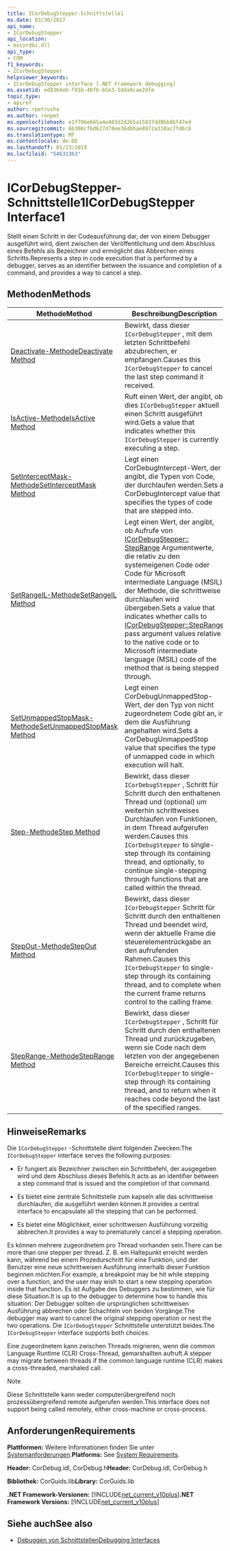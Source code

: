 ```yaml
---
title: ICorDebugStepper-Schnittstelle1
ms.date: 03/30/2017
api_name:
- ICorDebugStepper
api_location:
- mscordbi.dll
api_type:
- COM
f1_keywords:
- ICorDebugStepper
helpviewer_keywords:
- ICorDebugStepper interface [.NET Framework debugging]
ms.assetid: ed8364eb-f01b-46f6-b5e3-5dda9cae2dfe
topic_type:
- apiref
author: rpetrusha
ms.author: ronpet
ms.openlocfilehash: e1f796e665a4e403d2d2b5a15837dd8bb8bf47ed
ms.sourcegitcommit: 6b308cf6d627d78ee36dbbae8972a310ac7fd6c8
ms.translationtype: MT
ms.contentlocale: de-DE
ms.lasthandoff: 01/23/2019
ms.locfileid: "54631363"
---
```

# <a name="icordebugstepper-interface1"></a><span data-ttu-id="67e58-102">ICorDebugStepper-Schnittstelle1</span><span class="sxs-lookup"><span data-stu-id="67e58-102">ICorDebugStepper Interface1</span></span>
<span data-ttu-id="67e58-103">Stellt einen Schritt in der Codeausführung dar, der von einem Debugger ausgeführt wird, dient zwischen der Veröffentlichung und dem Abschluss eines Befehls als Bezeichner und ermöglicht das Abbrechen eines Schritts.</span><span class="sxs-lookup"><span data-stu-id="67e58-103">Represents a step in code execution that is performed by a debugger, serves as an identifier between the issuance and completion of a command, and provides a way to cancel a step.</span></span>  
  
## <a name="methods"></a><span data-ttu-id="67e58-104">Methoden</span><span class="sxs-lookup"><span data-stu-id="67e58-104">Methods</span></span>  
  
|<span data-ttu-id="67e58-105">Methode</span><span class="sxs-lookup"><span data-stu-id="67e58-105">Method</span></span>|<span data-ttu-id="67e58-106">Beschreibung</span><span class="sxs-lookup"><span data-stu-id="67e58-106">Description</span></span>|  
|------------|-----------------|  
|[<span data-ttu-id="67e58-107">Deactivate-Methode</span><span class="sxs-lookup"><span data-stu-id="67e58-107">Deactivate Method</span></span>](../../../../docs/framework/unmanaged-api/debugging/icordebugstepper-deactivate-method.md)|<span data-ttu-id="67e58-108">Bewirkt, dass dieser `ICorDebugStepper` , mit dem letzten Schrittbefehl abzubrechen, er empfangen.</span><span class="sxs-lookup"><span data-stu-id="67e58-108">Causes this `ICorDebugStepper` to cancel the last step command it received.</span></span>|  
|[<span data-ttu-id="67e58-109">IsActive-Methode</span><span class="sxs-lookup"><span data-stu-id="67e58-109">IsActive Method</span></span>](../../../../docs/framework/unmanaged-api/debugging/icordebugstepper-isactive-method.md)|<span data-ttu-id="67e58-110">Ruft einen Wert, der angibt, ob dies `ICorDebugStepper` aktuell einen Schritt ausgeführt wird.</span><span class="sxs-lookup"><span data-stu-id="67e58-110">Gets a value that indicates whether this `ICorDebugStepper` is currently executing a step.</span></span>|  
|[<span data-ttu-id="67e58-111">SetInterceptMask-Methode</span><span class="sxs-lookup"><span data-stu-id="67e58-111">SetInterceptMask Method</span></span>](../../../../docs/framework/unmanaged-api/debugging/icordebugstepper-setinterceptmask-method.md)|<span data-ttu-id="67e58-112">Legt einen CorDebugIntercept-Wert, der angibt, die Typen von Code, der durchlaufen werden.</span><span class="sxs-lookup"><span data-stu-id="67e58-112">Sets a CorDebugIntercept value that specifies the types of code that are stepped into.</span></span>|  
|[<span data-ttu-id="67e58-113">SetRangeIL-Methode</span><span class="sxs-lookup"><span data-stu-id="67e58-113">SetRangeIL Method</span></span>](../../../../docs/framework/unmanaged-api/debugging/icordebugstepper-setrangeil-method.md)|<span data-ttu-id="67e58-114">Legt einen Wert, der angibt, ob Aufrufe von [ICorDebugStepper:: StepRange](../../../../docs/framework/unmanaged-api/debugging/icordebugstepper-steprange-method.md) Argumentwerte, die relativ zu den systemeigenen Code oder Code für Microsoft intermediate Language (MSIL) der Methode, die schrittweise durchlaufen wird übergeben.</span><span class="sxs-lookup"><span data-stu-id="67e58-114">Sets a value that indicates whether calls to [ICorDebugStepper::StepRange](../../../../docs/framework/unmanaged-api/debugging/icordebugstepper-steprange-method.md) pass argument values relative to the native code or to Microsoft intermediate language (MSIL) code of the method that is being stepped through.</span></span>|  
|[<span data-ttu-id="67e58-115">SetUnmappedStopMask-Methode</span><span class="sxs-lookup"><span data-stu-id="67e58-115">SetUnmappedStopMask Method</span></span>](../../../../docs/framework/unmanaged-api/debugging/icordebugstepper-setunmappedstopmask-method.md)|<span data-ttu-id="67e58-116">Legt einen CorDebugUnmappedStop-Wert, der den Typ von nicht zugeordnetem Code gibt an, in dem die Ausführung angehalten wird.</span><span class="sxs-lookup"><span data-stu-id="67e58-116">Sets a CorDebugUnmappedStop value that specifies the type of unmapped code in which execution will halt.</span></span>|  
|[<span data-ttu-id="67e58-117">Step-Methode</span><span class="sxs-lookup"><span data-stu-id="67e58-117">Step Method</span></span>](../../../../docs/framework/unmanaged-api/debugging/icordebugstepper-step-method.md)|<span data-ttu-id="67e58-118">Bewirkt, dass dieser `ICorDebugStepper` , Schritt für Schritt durch den enthaltenen Thread und (optional) um weiterhin schrittweises Durchlaufen von Funktionen, in dem Thread aufgerufen werden.</span><span class="sxs-lookup"><span data-stu-id="67e58-118">Causes this `ICorDebugStepper` to single-step through its containing thread, and optionally, to continue single-stepping through functions that are called within the thread.</span></span>|  
|[<span data-ttu-id="67e58-119">StepOut-Methode</span><span class="sxs-lookup"><span data-stu-id="67e58-119">StepOut Method</span></span>](../../../../docs/framework/unmanaged-api/debugging/icordebugstepper-stepout-method.md)|<span data-ttu-id="67e58-120">Bewirkt, dass dieser `ICorDebugStepper` Schritt für Schritt durch den enthaltenen Thread und beendet wird, wenn der aktuelle Frame die steuerelementrückgabe an den aufrufenden Rahmen.</span><span class="sxs-lookup"><span data-stu-id="67e58-120">Causes this `ICorDebugStepper` to single-step through its containing thread, and to complete when the current frame returns control to the calling frame.</span></span>|  
|[<span data-ttu-id="67e58-121">StepRange-Methode</span><span class="sxs-lookup"><span data-stu-id="67e58-121">StepRange Method</span></span>](../../../../docs/framework/unmanaged-api/debugging/icordebugstepper-steprange-method.md)|<span data-ttu-id="67e58-122">Bewirkt, dass dieser `ICorDebugStepper` , Schritt für Schritt durch den enthaltenen Thread und zurückzugeben, wenn sie Code nach dem letzten von der angegebenen Bereiche erreicht.</span><span class="sxs-lookup"><span data-stu-id="67e58-122">Causes this `ICorDebugStepper` to single-step through its containing thread, and to return when it reaches code beyond the last of the specified ranges.</span></span>|  
  
## <a name="remarks"></a><span data-ttu-id="67e58-123">Hinweise</span><span class="sxs-lookup"><span data-stu-id="67e58-123">Remarks</span></span>  
 <span data-ttu-id="67e58-124">Die `ICorDebugStepper` -Schnittstelle dient folgenden Zwecken:</span><span class="sxs-lookup"><span data-stu-id="67e58-124">The `ICorDebugStepper` interface serves the following purposes:</span></span>  
  
-   <span data-ttu-id="67e58-125">Er fungiert als Bezeichner zwischen ein Schrittbefehl, der ausgegeben wird und dem Abschluss dieses Befehls.</span><span class="sxs-lookup"><span data-stu-id="67e58-125">It acts as an identifier between a step command that is issued and the completion of that command.</span></span>  
  
-   <span data-ttu-id="67e58-126">Es bietet eine zentrale Schnittstelle zum kapseln alle das schrittweise durchlaufen, die ausgeführt werden können.</span><span class="sxs-lookup"><span data-stu-id="67e58-126">It provides a central interface to encapsulate all the stepping that can be performed.</span></span>  
  
-   <span data-ttu-id="67e58-127">Es bietet eine Möglichkeit, einer schrittweisen Ausführung vorzeitig abbrechen.</span><span class="sxs-lookup"><span data-stu-id="67e58-127">It provides a way to prematurely cancel a stepping operation.</span></span>  
  
 <span data-ttu-id="67e58-128">Es können mehrere zugeordnetem pro Thread vorhanden sein.</span><span class="sxs-lookup"><span data-stu-id="67e58-128">There can be more than one stepper per thread.</span></span> <span data-ttu-id="67e58-129">Z. B. ein Haltepunkt erreicht werden kann, während bei einem Prozedurschritt für eine Funktion, und der Benutzer eine neue schrittweisen Ausführung innerhalb dieser Funktion beginnen möchten.</span><span class="sxs-lookup"><span data-stu-id="67e58-129">For example, a breakpoint may be hit while stepping over a function, and the user may wish to start a new stepping operation inside that function.</span></span> <span data-ttu-id="67e58-130">Es ist Aufgabe des Debuggers zu bestimmen, wie für diese Situation.</span><span class="sxs-lookup"><span data-stu-id="67e58-130">It is up to the debugger to determine how to handle this situation.</span></span> <span data-ttu-id="67e58-131">Der Debugger sollten die ursprünglichen schrittweisen Ausführung abbrechen oder Schachteln von beiden Vorgänge.</span><span class="sxs-lookup"><span data-stu-id="67e58-131">The debugger may want to cancel the original stepping operation or nest the two operations.</span></span> <span data-ttu-id="67e58-132">Die `ICorDebugStepper` Schnittstelle unterstützt beides.</span><span class="sxs-lookup"><span data-stu-id="67e58-132">The `ICorDebugStepper` interface supports both choices.</span></span>  
  
 <span data-ttu-id="67e58-133">Eine zugeordnetem kann zwischen Threads migrieren, wenn die common Language Runtime (CLR) Cross-Thread, gemarshallten aufruft.</span><span class="sxs-lookup"><span data-stu-id="67e58-133">A stepper may migrate between threads if the common language runtime (CLR) makes a cross-threaded, marshaled call.</span></span>  
  
> [!NOTE]
>  <span data-ttu-id="67e58-134">Diese Schnittstelle kann weder computerübergreifend noch prozessübergreifend remote aufgerufen werden.</span><span class="sxs-lookup"><span data-stu-id="67e58-134">This interface does not support being called remotely, either cross-machine or cross-process.</span></span>  
  
## <a name="requirements"></a><span data-ttu-id="67e58-135">Anforderungen</span><span class="sxs-lookup"><span data-stu-id="67e58-135">Requirements</span></span>  
 <span data-ttu-id="67e58-136">**Plattformen:** Weitere Informationen finden Sie unter [Systemanforderungen](../../../../docs/framework/get-started/system-requirements.md).</span><span class="sxs-lookup"><span data-stu-id="67e58-136">**Platforms:** See [System Requirements](../../../../docs/framework/get-started/system-requirements.md).</span></span>  
  
 <span data-ttu-id="67e58-137">**Header:** CorDebug.idl, CorDebug.h</span><span class="sxs-lookup"><span data-stu-id="67e58-137">**Header:** CorDebug.idl, CorDebug.h</span></span>  
  
 <span data-ttu-id="67e58-138">**Bibliothek:** CorGuids.lib</span><span class="sxs-lookup"><span data-stu-id="67e58-138">**Library:** CorGuids.lib</span></span>  
  
 <span data-ttu-id="67e58-139">**.NET Framework-Versionen:** [!INCLUDE[net_current_v10plus](../../../../includes/net-current-v10plus-md.md)]</span><span class="sxs-lookup"><span data-stu-id="67e58-139">**.NET Framework Versions:** [!INCLUDE[net_current_v10plus](../../../../includes/net-current-v10plus-md.md)]</span></span>  
  
## <a name="see-also"></a><span data-ttu-id="67e58-140">Siehe auch</span><span class="sxs-lookup"><span data-stu-id="67e58-140">See also</span></span>
- [<span data-ttu-id="67e58-141">Debuggen von Schnittstellen</span><span class="sxs-lookup"><span data-stu-id="67e58-141">Debugging Interfaces</span></span>](../../../../docs/framework/unmanaged-api/debugging/debugging-interfaces.md)
